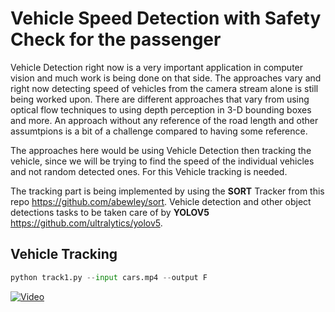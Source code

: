 # Vehicle Speed Detection with Safety Check for the passenger

Vehicle Detection right now is a very important application in computer vision and much work is being done on that side. 
The approaches vary and right now detecting speed of vehicles from the camera stream alone is still being worked upon.
There are different approaches that vary from using optical flow techniques to using depth perception in 3-D bounding boxes and more.
An approach without any reference of the road length and other assumtpions is a bit of a challenge compared to having some reference. 

The approaches here would be using Vehicle Detection then tracking the vehicle, since we will be trying to find the speed of the individual vehicles and not random detected ones. 
For this Vehicle tracking is needed. 

The tracking part is being implemented by using the **SORT** Tracker from this repo https://github.com/abewley/sort.
Vehicle detection and other object detections tasks to be taken care of by **YOLOV5** https://github.com/ultralytics/yolov5.


## Vehicle Tracking

```Python
python track1.py --input cars.mp4 --output F
```
[![Video](https://img.youtube.com/vi/1fkt0M97OjrQAcqA8AK0dyT44vwfVuzea/0.jpg)](https://drive.google.com/file/d/1fkt0M97OjrQAcqA8AK0dyT44vwfVuzea/view)

